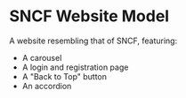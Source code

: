 # SNCF Website Model
A website resembling that of SNCF, featuring:

- A carousel
- A login and registration page
- A "Back to Top" button
- An accordion
